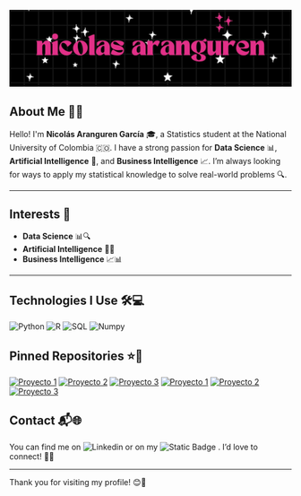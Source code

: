 
![Cover](portadita.jpg)

## About Me 👋✨

Hello! I'm **Nicolás Aranguren García** 🎓, a Statistics student at the National University of Colombia 🇨🇴. I have a strong passion for **Data Science** 📊, **Artificial Intelligence** 🤖, and **Business Intelligence** 📈. I’m always looking for ways to apply my statistical knowledge to solve real-world problems 🔍.

---

## Interests 🌟

- **Data Science** 📊🔍
- **Artificial Intelligence** 🤖💡
- **Business Intelligence** 📈📊

---

## Technologies I Use 🛠️💻

![Python](https://img.shields.io/badge/%F0%9F%90%8DPython-2A6041?style=for-the-badge)
![R](https://img.shields.io/badge/%F0%9F%93%8AR-EE4266?style=for-the-badge)
![SQL](https://img.shields.io/badge/%F0%9F%93%85%20SQL-2A1E5C?style=for-the-badge)
![Numpy](https://img.shields.io/badge/%F0%9F%94%A2NumPy-0E131F?style=for-the-badge)


<!--  📉 Tableau  📊 Power BI 🤖 TensorFlow 🧠 Scikit-learn 📊 Pandas 📈 Matplotlib -->

## Pinned Repositories ⭐📁

[![Proyecto 1](https://via.placeholder.com/150)](https://github.com/usuario/proyecto1)
[![Proyecto 2](https://via.placeholder.com/150)](https://github.com/usuario/proyecto2)
[![Proyecto 3](https://via.placeholder.com/150)](https://github.com/usuario/proyecto3)
[![Proyecto 1](https://via.placeholder.com/150)](https://github.com/usuario/proyecto1)
[![Proyecto 2](https://via.placeholder.com/150)](https://github.com/usuario/proyecto2)
[![Proyecto 3](https://via.placeholder.com/150)](https://github.com/usuario/proyecto3)


## Contact 📬🌐

You can find me on ![Linkedin](https://img.shields.io/badge/%F0%9F%A4%9DLinkedin-blue?style=for-the-badge&link=https%3A%2F%2Fwww.linkedin.com%2Fin%2Fminicotina%2F)
 or on my ![Static Badge](https://img.shields.io/badge/%F0%9F%90%99Github-black?style=for-the-badge&link=https%3A%2F%2Fgithub.com%2Fminicotina%2F)
. I’d love to connect! 🤝✨

---

Thank you for visiting my profile! 😊🎉

